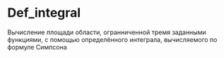 # Def_integral
Вычисление площади области, огранниченной тремя заданными функциями, с помощью определённого интеграла, вычисляемого по формуле Симпсона
